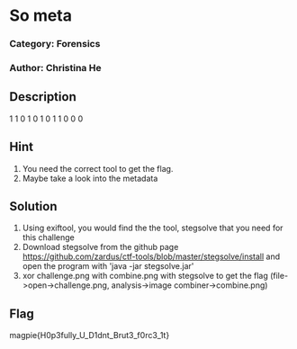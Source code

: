 # So meta
### Category: Forensics
### Author: Christina He
## Description
1 1 0
1 0 1
0 1 1
0 0 0
## Hint
1. You need the correct tool to get the flag.
2. Maybe take a look into the metadata

## Solution
1. Using exiftool, you would find the the tool, stegsolve that you need for this challenge
2. Download stegsolve from the github page https://github.com/zardus/ctf-tools/blob/master/stegsolve/install and open the program with 'java -jar stegsolve.jar'
3. xor challenge.png with combine.png with stegsolve to get the flag (file->open->challenge.png, analysis->image combiner->combine.png)

## Flag
 magpie{H0p3fully_U_D1dnt_Brut3_f0rc3_1t}
